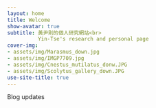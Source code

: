 ```yaml
---
layout: home
title: Welcome
show-avatar: true
subtitle: 黃尹則的個人研究網站<br> 
          Yin-Tse's research and personal page
cover-img: 
- assets/img/Marasmus_down.jpg
- assets/img/IMGP7709.jpg
- assets/img/Cnestus_mutilatus_donw.JPG
- assets/img/Scolytus_gallery_down.JPG
use-site-title: true
---
```

Blog updates
